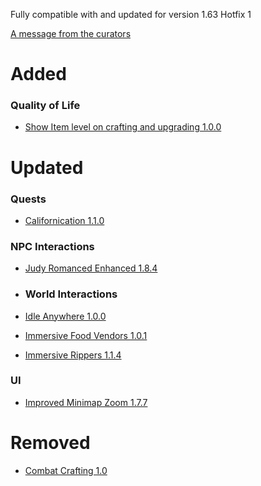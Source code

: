 Fully compatible with and updated for version 1.63 Hotfix 1

[A message from the curators](https://next.nexusmods.com/cyberpunk2077/collections/iszwwe?tab=comments\&commentId=34948)

# Added

### Quality of Life

- [Show Item level on crafting and upgrading 1.0.0](https://www.nexusmods.com/cyberpunk2077/mods/8701)

# Updated

### Quests

- [Californication 1.1.0](https://www.nexusmods.com/cyberpunk2077/mods/7833)

### NPC Interactions

- [Judy Romanced Enhanced 1.8.4](https://www.nexusmods.com/cyberpunk2077/mods/4508)

- ### World Interactions

- [Idle Anywhere 1.0.0](https://www.nexusmods.com/cyberpunk2077/mods/8038)
  
- [Immersive Food Vendors 1.0.1](https://www.nexusmods.com/cyberpunk2077/mods/7322)
  
- [Immersive Rippers 1.1.4](https://www.nexusmods.com/cyberpunk2077/mods/7064)

### UI

- [Improved Minimap Zoom 1.7.7](https://www.nexusmods.com/cyberpunk2077/mods/2959)

# Removed

- [Combat Crafting 1.0](https://www.nexusmods.com/cyberpunk2077/mods/4928)
